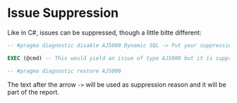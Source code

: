 # Issue Suppression

Like in C#, issues can be suppressed, though a little bitte different:

```sql
-- #pragma diagnostic disable AJ5000 Dynamic SQL -> Put your suppression reason here

EXEC (@cmd) -- This would yield an issue of type AJ5000 but it is suppressed

-- #pragma diagnostic restore AJ5000
```

The text after the arrow `->` will be used as suppression reason and it will be part of the report.
